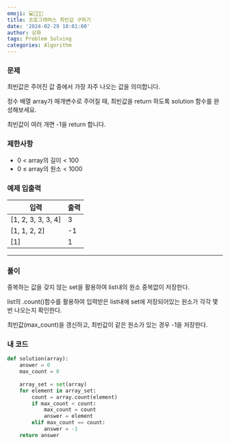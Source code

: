 ```yaml
---
emoji: 💻👨🏻‍💻
title: 프로그래머스 최빈값 구하기
date: '2024-02-29 18:01:00'
author: 상화
tags: Problem Solving
categories: Algorithm
---
```

### 문제
최빈값은 주어진 값 중에서 가장 자주 나오는 값을 의미합니다. 

정수 배열 array가 매개변수로 주어질 때, 최빈값을 return 하도록 solution 함수를 완성해보세요. 

최빈값이 여러 개면 -1을 return 합니다.

### 제한사항

- 0 < array의 길이 < 100
- 0 ≤ array의 원소 < 1000

### 예제 입출력

| 입력 | 출력 |
| - | - |
| [1, 2, 3, 3, 3, 4]  | 3 |
| [1, 1, 2, 2]  | -1 |
| [1]  | 1 |

---
### 풀이
중복하는 값을 갖지 않는 set을 활용하여 list내의 원소 중복없이 저장한다.

list의 .count()함수를 활용하여 입력받은 list내에 set에 저장되어있는 원소가 각각 몇번 나오는지 확인한다.

최빈값(max_count)을 갱신하고, 최빈값이 같은 원소가 있는 경우 -1을 저장한다.

### 내 코드
```python
def solution(array):
    answer = 0
    max_count = 0
    
    array_set = set(array)
    for element in array_set:
        count = array.count(element)
        if max_count < count:
            max_count = count
            answer = element
        elif max_count == count:
            answer = -1
    return answer
```